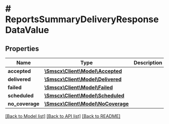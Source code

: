 # # ReportsSummaryDeliveryResponseDataValue

## Properties

Name | Type | Description | Notes
------------ | ------------- | ------------- | -------------
**accepted** | [**\Smscx\Client\Model\Accepted**](Accepted.md) |  |
**delivered** | [**\Smscx\Client\Model\Delivered**](Delivered.md) |  |
**failed** | [**\Smscx\Client\Model\Failed**](Failed.md) |  |
**scheduled** | [**\Smscx\Client\Model\Scheduled**](Scheduled.md) |  |
**no_coverage** | [**\Smscx\Client\Model\NoCoverage**](NoCoverage.md) |  |

[[Back to Model list]](../../README.md#models) [[Back to API list]](../../README.md#endpoints) [[Back to README]](../../README.md)
